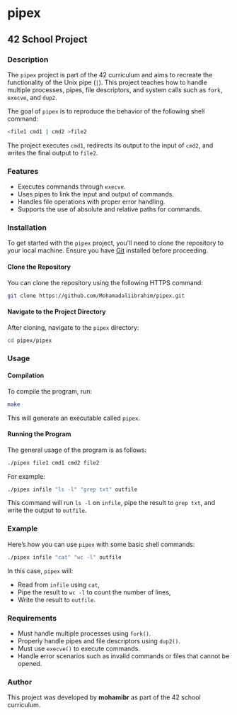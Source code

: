 
# pipex

## 42 School Project

### Description

The `pipex` project is part of the 42 curriculum and aims to recreate the functionality of the Unix pipe (`|`). This project teaches how to handle multiple processes, pipes, file descriptors, and system calls such as `fork`, `execve`, and `dup2`.

The goal of `pipex` is to reproduce the behavior of the following shell command:

```bash
<file1 cmd1 | cmd2 >file2
```

The project executes `cmd1`, redirects its output to the input of `cmd2`, and writes the final output to `file2`. 

### Features

- Executes commands through `execve`.
- Uses pipes to link the input and output of commands.
- Handles file operations with proper error handling.
- Supports the use of absolute and relative paths for commands.

### Installation

To get started with the `pipex` project, you'll need to clone the repository to your local machine. Ensure you have [Git](https://git-scm.com/) installed before proceeding.

#### Clone the Repository

You can clone the repository using the following HTTPS command:

```bash
git clone https://github.com/Mohamadaliibrahim/pipex.git
```

#### Navigate to the Project Directory

After cloning, navigate to the `pipex` directory:

```bash
cd pipex/pipex
```

### Usage

#### Compilation

To compile the program, run:

```bash
make
```

This will generate an executable called `pipex`.

#### Running the Program

The general usage of the program is as follows:

```bash
./pipex file1 cmd1 cmd2 file2
```

For example:

```bash
./pipex infile "ls -l" "grep txt" outfile
```

This command will run `ls -l` on `infile`, pipe the result to `grep txt`, and write the output to `outfile`.

### Example

Here’s how you can use `pipex` with some basic shell commands:

```bash
./pipex infile "cat" "wc -l" outfile
```

In this case, `pipex` will:

- Read from `infile` using `cat`,
- Pipe the result to `wc -l` to count the number of lines,
- Write the result to `outfile`.

### Requirements

- Must handle multiple processes using `fork()`.
- Properly handle pipes and file descriptors using `dup2()`.
- Must use `execve()` to execute commands.
- Handle error scenarios such as invalid commands or files that cannot be opened.

### Author

This project was developed by **mohamibr** as part of the 42 school curriculum.
